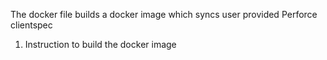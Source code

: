 The docker file builds a docker image which syncs user provided Perforce clientspec

1. Instruction to build the docker image 

